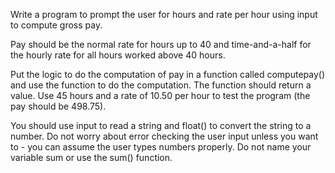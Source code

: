 Write a program to prompt the user for hours and rate per hour using input to compute gross pay. 

Pay should be the normal rate for hours up to 40 and time-and-a-half for the hourly rate for all hours worked above 40 hours. 

Put the logic to do the computation of pay in a function called computepay() and use the function to do the computation. The function should return a value. 
Use 45 hours and a rate of 10.50 per hour to test the program (the pay should be 498.75). 

You should use input to read a string and float() to convert the string to a number. Do not worry about error checking the user input unless you want to - you can assume the user types numbers properly. Do not name your variable sum or use the sum() function. 